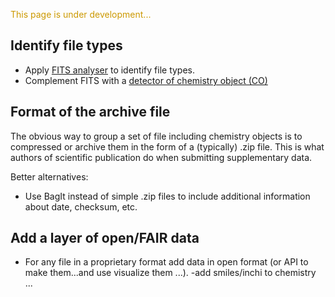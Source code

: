 
<p style="color:#CC9900">This page is under development...</p>

## Identify file types
- Apply [FITS analyser](https://projects.iq.harvard.edu/fits) to identify file types.
- Complement FITS with a [detector of chemistry object (CO)](chemisty_object_detector.md)

## Format of the archive file
The obvious way to group a set of file including chemistry objects is to compressed or archive them in the form of a (typically) .zip file. This is what authors of scientific publication do when submitting supplementary data.

Better alternatives:
- Use BagIt instead of simple .zip files to include additional information about date, checksum, etc.


## Add a layer of open/FAIR data 
- For any file in a proprietary format add data in open format (or API to make them...and use visualize them ...).
-add smiles/inchi to chemistry ...
